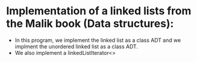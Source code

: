# Implementation of a linked lists from the Malik book (Data structures):
- In this program, we implement the linked list as a class ADT and we implment the unordered linked list as a class ADT.
- We also implement a linkedListIterator<> 

